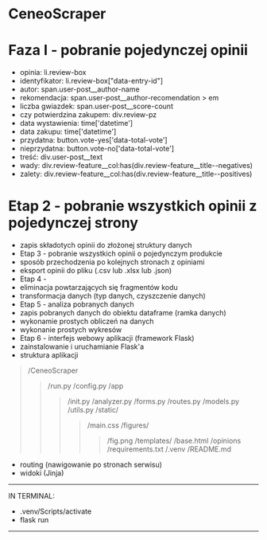 # CeneoScraper
# Faza I - pobranie pojedynczej opinii
- opinia: li.review-box
- identyfikator: li.review-box["data-entry-id"]
- autor: span.user-post__author-name
- rekomendacja: span.user-post__author-recomendation > em
- liczba gwiazdek: span.user-post__score-count
- czy potwierdzina zakupem: div.review-pz
- data wystawienia: time['datetime']
- data zakupu: time['datetime']
- przydatna: button.vote-yes['data-total-vote']
- nieprzydatna: button.vote-no['data-total-vote']
- treść: div.user-post__text
- wady: div.review-feature__col:has(div.review-feature__title--negatives)
- zalety: div.review-feature__col:has(div.review-feature__title--positives)
# Etap 2 - pobranie wszystkich opinii z pojedynczej strony
- zapis składotych opinii do złożonej struktury danych
- Etap 3 - pobranie wszystkich opinii o pojedynczym produkcie
- sposób przechodzenia po kolejnych stronach z opiniami
- eksport opinii do pliku (.csv lub .xlsx lub .json)
- Etap 4 -
- eliminacja powtarzających się fragmentów kodu
- transformacja danych (typ danych, czyszczenie danych)
- Etap 5 - analiza pobranych danych
- zapis pobranych danych do obiektu dataframe (ramka danych)
- wykonamie prostych obliczeń na danych
- wykonanie prostych wykresów
- Etap 6 - interfejs webowy aplikacji (framework Flask)
- zainstalowanie i uruchamianie Flask'a
- struktura aplikacji 
>/CeneoScraper
>>/run.py
>>/config.py
>>/app
>>>/init.py 
>>>/analyzer.py 
>>>/forms.py
>>>/routes.py
>>>/models.py
>>>/utils.py
>>>/static/
>>>>/main.css 
>>>>/figures/ 
>>>>>/fig.png 
>>>/templates/
>>>>/base.html
>>>/opinions 
>>/requirements.txt
>>/.venv 
>>/README.md
- routing (nawigowanie po stronach serwisu)
- widoki (Jinja)
************************************************************
IN TERMINAL:
- .venv/Scripts/activate 
- flask run
************************************************************
